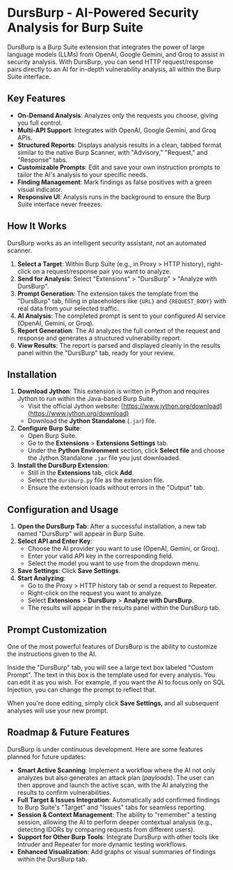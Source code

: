 # DursBurp - AI-Powered Security Analysis for Burp Suite

DursBurp is a Burp Suite extension that integrates the power of large language models (LLMs) from OpenAI, Google Gemini, and Groq to assist in security analysis. With DursBurp, you can send HTTP request/response pairs directly to an AI for in-depth vulnerability analysis, all within the Burp Suite interface.

## Key Features

- **On-Demand Analysis**: Analyzes only the requests you choose, giving you full control.
- **Multi-API Support**: Integrates with OpenAI, Google Gemini, and Groq APIs.
- **Structured Reports**: Displays analysis results in a clean, tabbed format similar to the native Burp Scanner, with "Advisory," "Request," and "Response" tabs.
- **Customizable Prompts**: Edit and save your own instruction prompts to tailor the AI's analysis to your specific needs.
- **Finding Management**: Mark findings as false positives with a green visual indicator.
- **Responsive UI**: Analysis runs in the background to ensure the Burp Suite interface never freezes.

## How It Works

DursBurp works as an intelligent security assistant, not an automated scanner.

1.  **Select a Target**: Within Burp Suite (e.g., in Proxy > HTTP history), right-click on a request/response pair you want to analyze.
2.  **Send for Analysis**: Select "Extensions" > "DursBurp" > "Analyze with DursBurp".
3.  **Prompt Generation**: The extension takes the template from the "DursBurp" tab, filling in placeholders like `{URL}` and `{REQUEST_BODY}` with real data from your selected traffic.
4.  **AI Analysis**: The completed prompt is sent to your configured AI service (OpenAI, Gemini, or Groq).
5.  **Report Generation**: The AI analyzes the full context of the request and response and generates a structured vulnerability report.
6.  **View Results**: The report is parsed and displayed cleanly in the results panel within the "DursBurp" tab, ready for your review.

## Installation

1.  **Download Jython**: This extension is written in Python and requires Jython to run within the Java-based Burp Suite.
    -   Visit the official Jython website: [https://www.jython.org/download](https://www.jython.org/download)
    -   Download the **Jython Standalone** (`.jar`) file.
2.  **Configure Burp Suite**:
    -   Open Burp Suite.
    -   Go to the **Extensions** > **Extensions Settings** tab.
    -   Under the **Python Environment** section, click **Select file** and choose the Jython Standalone `.jar` file you just downloaded.
3.  **Install the DursBurp Extension**:
    -   Still in the **Extensions** tab, click **Add**.
    -   Select the `dursburp.py` file as the extension file.
    -   Ensure the extension loads without errors in the "Output" tab.

## Configuration and Usage

1.  **Open the DursBurp Tab**: After a successful installation, a new tab named "DursBurp" will appear in Burp Suite.
2.  **Select API and Enter Key**:
    -   Choose the AI provider you want to use (OpenAI, Gemini, or Groq).
    -   Enter your valid API key in the corresponding field.
    -   Select the model you want to use from the dropdown menu.
3.  **Save Settings**: Click **Save Settings**.
4.  **Start Analyzing**:
    -   Go to the Proxy > HTTP history tab or send a request to Repeater.
    -   Right-click on the request you want to analyze.
    -   Select **Extensions** > **DursBurp** > **Analyze with DursBurp**.
    -   The results will appear in the results panel within the DursBurp tab.

## Prompt Customization

One of the most powerful features of DursBurp is the ability to customize the instructions given to the AI.

Inside the "DursBurp" tab, you will see a large text box labeled "Custom Prompt". The text in this box is the template used for every analysis. You can edit it as you wish. For example, if you want the AI to focus only on SQL Injection, you can change the prompt to reflect that.

When you're done editing, simply click **Save Settings**, and all subsequent analyses will use your new prompt.

## Roadmap & Future Features

DursBurp is under continuous development. Here are some features planned for future updates:

-   **Smart Active Scanning**: Implement a workflow where the AI not only analyzes but also generates an attack plan (*payloads*). The user can then approve and launch the active scan, with the AI analyzing the results to confirm vulnerabilities.
-   **Full Target & Issues Integration**: Automatically add confirmed findings to Burp Suite's "Target" and "Issues" tabs for seamless reporting.
-   **Session & Context Management**: The ability to "remember" a testing session, allowing the AI to perform deeper contextual analysis (e.g., detecting IDORs by comparing requests from different users).
-   **Support for Other Burp Tools**: Integrate DursBurp with other tools like Intruder and Repeater for more dynamic testing workflows.
-   **Enhanced Visualization**: Add graphs or visual summaries of findings within the DursBurp tab.
